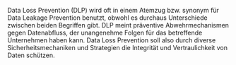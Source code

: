 
Data Loss Prevention (DLP) wird oft in einem Atemzug bzw. synonym für Data Leakage Prevention benutzt, obwohl es durchaus Unterschiede zwischen beiden Begriffen gibt. DLP meint präventive Abwehrmechanismen gegen Datenabfluss, der unangenehme Folgen für das betreffende Unternehmen haben kann. Data Loss Prevention soll also durch diverse Sicherheitsmechaniken und Strategien die Integrität und Vertraulichkeit von Daten schützen.
